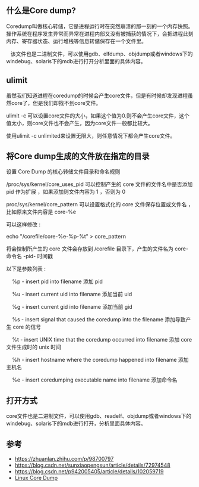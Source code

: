 <!--
 * @Author: JohnJeep
 * @Date: 2021-03-18 22:30:09
 * @LastEditTime: 2021-04-12 19:22:55
 * @LastEditors: Please set LastEditors
 * @Description: Core dump 的使用描述 
-->
## 什么是Core dump?

Coredump叫做核心转储，它是进程运行时在突然崩溃的那一刻的一个内存快照。操作系统在程序发生异常而异常在进程内部又没有被捕获的情况下，会把进程此刻内存、寄存器状态、运行堆栈等信息转储保存在一个文件里。

   该文件也是二进制文件，可以使用gdb、elfdump、objdump或者windows下的windebug、solaris下的mdb进行打开分析里面的具体内容。



## ulimit
虽然我们知道进程在coredump的时候会产生core文件，但是有时候却发现进程虽然core了，但是我们却找不到core文件。

ulimit  -c 可以设置core文件的大小，如果这个值为0.则不会产生core文件，这个值太小，则core文件也不会产生，因为core文件一般都比较大。

 

使用ulimit  -c unlimited来设置无限大，则任意情况下都会产生core文件。


## 将Core dump生成的文件放在指定的目录
设置 Core Dump 的核心转储文件目录和命名规则

/proc/sys/kernel/core_uses_pid 可以控制产生的 core 文件的文件名中是否添加 pid 作为扩展 ，如果添加则文件内容为 1 ，否则为 0

proc/sys/kernel/core_pattern 可以设置格式化的 core 文件保存位置或文件名 ，比如原来文件内容是 core-%e

可以这样修改 :

echo "/corefile/core-%e-%p-%t" > core_pattern

将会控制所产生的 core 文件会存放到 /corefile 目录下，产生的文件名为 core- 命令名 -pid- 时间戳

以下是参数列表 :

    %p - insert pid into filename 添加 pid

    %u - insert current uid into filename 添加当前 uid

    %g - insert current gid into filename 添加当前 gid

    %s - insert signal that caused the coredump into the filename 添加导致产生 core 的信号

    %t - insert UNIX time that the coredump occurred into filename 添加 core 文件生成时的 unix 时间

    %h - insert hostname where the coredump happened into filename 添加主机名

    %e - insert coredumping executable name into filename 添加命令名


## 打开方式
core文件也是二进制文件，可以使用gdb、readelf、objdump或者windows下的windebug、solaris下的mdb进行打开，分析里面具体内容。









## 参考
- https://zhuanlan.zhihu.com/p/98700797
- https://blog.csdn.net/sunxiaopengsun/article/details/72974548
- https://blog.csdn.net/p942005405/article/details/102059719
- [Linux Core Dump](https://www.cnblogs.com/hazir/p/linxu_core_dump.html)
